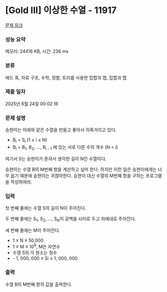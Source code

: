 # [Gold III] 이상한 수열 - 11917 

[문제 링크](https://www.acmicpc.net/problem/11917) 

### 성능 요약

메모리: 24416 KB, 시간: 236 ms

### 분류

애드 혹, 자료 구조, 수학, 정렬, 트리를 사용한 집합과 맵, 집합과 맵

### 제출 일자

2025년 6월 24일 00:02:16

### 문제 설명

<p>승현이는 아래와 같은 수열을 만들고 좋아서 히죽거리고 있다.</p>

<ul>
	<li>B<sub>i</sub> = S<sub>i</sub> (1 ≤ i ≤ N)</li>
	<li>B<sub>i</sub> = B<sub>1</sub>, B<sub>2</sub>, ..., B<sub>i - 1</sub> 에 있는 서로 다른 수의 개수 (N < i)</li>
</ul>

<p>여기서 S는 승현이가 혼자서 생각한 길이 N인 수열이다.</p>

<p>승현이는 수열 B의 M번째 항을 계산하고 싶어 한다. 하지만 이런 일은 승현이에게는 너무 쉽기 때문에 승현이는 귀찮아한다. 승현이 대신 수열의 M번째 항을 구하는 프로그램을 작성하여라.</p>

<p> </p>

### 입력 

 <p>첫 번째 줄에는 수열 S의 길이 N이 주어진다.</p>

<p>두 번째 줄에는 S<sub>1</sub>, S<sub>2</sub>, ..., S<sub>N</sub>이 공백을 사이로 두고 차례대로 주어진다.</p>

<p>세 번째 줄에는 M이 주어진다.</p>

<ul>
	<li>1 ≤ N ≤ 50,000</li>
	<li>1 ≤ M ≤ 10<sup>9</sup>, M은 자연수</li>
	<li>수열 S의 각 원소는 정수</li>
	<li>- 1, 000, 000 ≤ Si ≤ 1, 000, 000</li>
</ul>

### 출력 

 <p>수열 B의 M번째 항의 값을 출력한다.</p>

